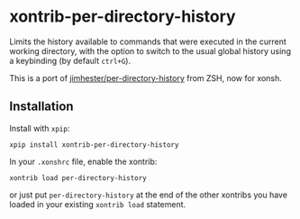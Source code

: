# xontrib-per-directory-history

Limits the history available to commands that were executed in the current working directory, with the option to switch to the usual global history using a keybinding (by default `ctrl+G`).

This is a port of [jimhester/per-directory-history](https://github.com/jimhester/per-directory-history) from ZSH, now for xonsh.

## Installation

Install with `xpip`:

`xpip install xontrib-per-directory-history`

In your `.xonshrc` file, enable the xontrib:

`xontrib load per-directory-history`

or just put `per-directory-history` at the end of the other xontribs you have loaded in your existing `xontrib load` statement.
